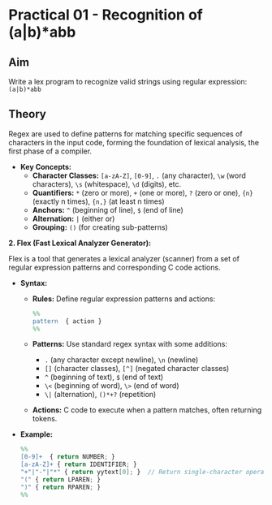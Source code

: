 # Practical 01 - Recognition of (a|b)*abb

## Aim

Write a lex program to recognize valid strings using regular expression: `(a|b)*abb`

## Theory

Regex are used to define patterns for matching specific sequences of characters in the input code, forming the foundation of lexical analysis, the first phase of a compiler.

- **Key Concepts:**
  - **Character Classes:** `[a-zA-Z]`, `[0-9]`, `.` (any character), `\w` (word characters), `\s` (whitespace), `\d` (digits), etc.
  - **Quantifiers:** `*` (zero or more), `+` (one or more), `?` (zero or one), `{n}` (exactly n times), `{n,}` (at least n times)
  - **Anchors:** `^` (beginning of line), `$` (end of line)
  - **Alternation:** `|` (either or)
  - **Grouping:** `()` (for creating sub-patterns)

**2. Flex (Fast Lexical Analyzer Generator):**

Flex is a tool that generates a lexical analyzer (scanner) from a set of regular expression patterns and corresponding C code actions.

- **Syntax:**
  - **Rules:** Define regular expression patterns and actions:

    ```flex
    %%
    pattern  { action }
    %%
    ```

  - **Patterns:** Use standard regex syntax with some additions:
    - `.` (any character except newline), `\n` (newline)
    - `[]` (character classes), `[^]` (negated character classes)
    - `^` (beginning of text), `$` (end of text)
    - `\<` (beginning of word), `\>` (end of word)
    - `\|` (alternation), `()*+?` (repetition)
  - **Actions:** C code to execute when a pattern matches, often returning tokens.
- **Example:**

   ```flex
   %%
   [0-9]+  { return NUMBER; }
   [a-zA-Z]+ { return IDENTIFIER; }
   "+"|"-"|"*" { return yytext[0]; }  // Return single-character operators
   "(" { return LPAREN; }
   ")" { return RPAREN; }
   %%
   ```
